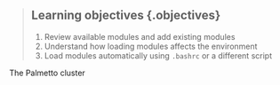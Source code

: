 
> ## Learning objectives {.objectives}
> 
> 1. Review available modules and add existing modules
> 2. Understand how loading modules affects the environment
> 3. Load modules automatically using `.bashrc` or a different script

The Palmetto cluster 
